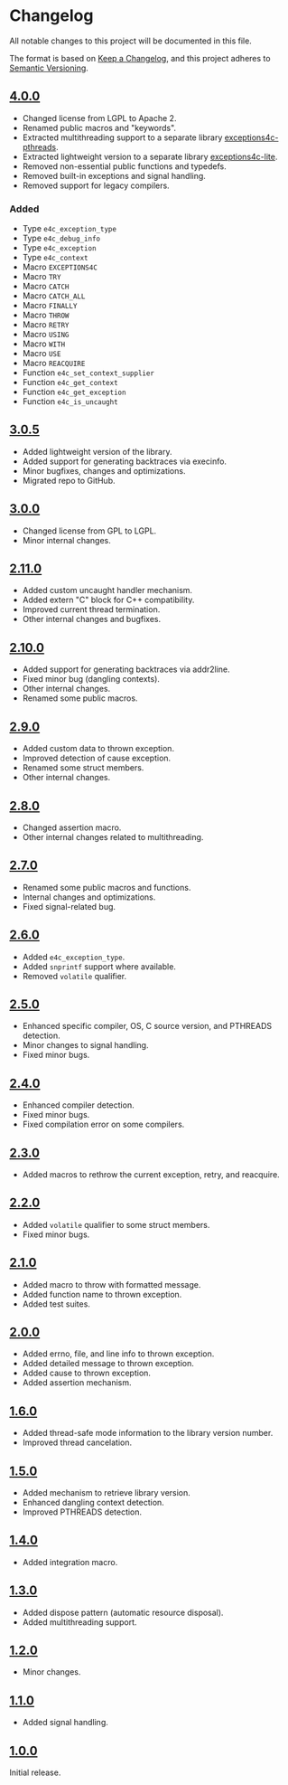 
# Changelog

All notable changes to this project will be documented in this file.

The format is based on [Keep a Changelog](https://keepachangelog.com/en/1.1.0/),
and this project adheres to [Semantic Versioning](https://semver.org/).


## [4.0.0]

- Changed license from LGPL to Apache 2.
- Renamed public macros and "keywords".
- Extracted multithreading support to a separate library
  [exceptions4c-pthreads](https://github.com/guillermocalvo/exceptions4c-pthreads).
- Extracted lightweight version to a separate library
  [exceptions4c-lite](https://github.com/guillermocalvo/exceptions4c-lite).
- Removed non-essential public functions and typedefs.
- Removed built-in exceptions and signal handling.
- Removed support for legacy compilers.

### Added

- Type `e4c_exception_type`
- Type `e4c_debug_info`
- Type `e4c_exception`
- Type `e4c_context`
- Macro `EXCEPTIONS4C`
- Macro `TRY`
- Macro `CATCH`
- Macro `CATCH_ALL`
- Macro `FINALLY`
- Macro `THROW`
- Macro `RETRY`
- Macro `USING`
- Macro `WITH`
- Macro `USE`
- Macro `REACQUIRE`
- Function `e4c_set_context_supplier`
- Function `e4c_get_context`
- Function `e4c_get_exception`
- Function `e4c_is_uncaught`


## [3.0.5]

- Added lightweight version of the library.
- Added support for generating backtraces via execinfo.
- Minor bugfixes, changes and optimizations.
- Migrated repo to GitHub.


## [3.0.0]

- Changed license from GPL to LGPL.
- Minor internal changes.


## [2.11.0]

- Added custom uncaught handler mechanism.
- Added extern "C" block for C++ compatibility.
- Improved current thread termination.
- Other internal changes and bugfixes.


## [2.10.0]

- Added support for generating backtraces via addr2line.
- Fixed minor bug (dangling contexts).
- Other internal changes.
- Renamed some public macros.


## [2.9.0]

- Added custom data to thrown exception.
- Improved detection of cause exception.
- Renamed some struct members.
- Other internal changes.


## [2.8.0]

- Changed assertion macro.
- Other internal changes related to multithreading.


## [2.7.0]

- Renamed some public macros and functions.
- Internal changes and optimizations.
- Fixed signal-related bug.


## [2.6.0]

- Added `e4c_exception_type`.
- Added `snprintf` support where available.
- Removed `volatile` qualifier.


## [2.5.0]

- Enhanced specific compiler, OS, C source version, and PTHREADS detection.
- Minor changes to signal handling.
- Fixed minor bugs.


## [2.4.0]

- Enhanced compiler detection.
- Fixed minor bugs.
- Fixed compilation error on some compilers.


## [2.3.0]

- Added macros to rethrow the current exception, retry, and reacquire.


## [2.2.0]

- Added `volatile` qualifier to some struct members.
- Fixed minor bugs.


## [2.1.0]

- Added macro to throw with formatted message.
- Added function name to thrown exception.
- Added test suites.


## [2.0.0]

- Added errno, file, and line info to thrown exception.
- Added detailed message to thrown exception.
- Added cause to thrown exception.
- Added assertion mechanism.


## [1.6.0]

- Added thread-safe mode information to the library version number.
- Improved thread cancelation.


## [1.5.0]

- Added mechanism to retrieve library version.
- Enhanced dangling context detection.
- Improved PTHREADS detection.


## [1.4.0]

- Added integration macro.


## [1.3.0]

- Added dispose pattern (automatic resource disposal).
- Added multithreading support.


## [1.2.0]

- Minor changes.


## [1.1.0]

- Added signal handling.


## [1.0.0]

Initial release.


[1.0.0]: https://github.com/guillermocalvo/exceptions4c/releases/tag/v1.0.0
[1.1.0]: https://github.com/guillermocalvo/exceptions4c/releases/tag/v1.1.0
[1.2.0]: https://github.com/guillermocalvo/exceptions4c/releases/tag/v1.2.0
[1.3.0]: https://github.com/guillermocalvo/exceptions4c/releases/tag/v1.3.0
[1.4.0]: https://github.com/guillermocalvo/exceptions4c/releases/tag/v1.4.0
[1.5.0]: https://github.com/guillermocalvo/exceptions4c/releases/tag/v1.5.0
[1.6.0]: https://github.com/guillermocalvo/exceptions4c/releases/tag/v1.6.0
[2.0.0]: https://github.com/guillermocalvo/exceptions4c/releases/tag/v2.0.0
[2.1.0]: https://github.com/guillermocalvo/exceptions4c/releases/tag/v2.1.0
[2.2.0]: https://github.com/guillermocalvo/exceptions4c/releases/tag/v2.2.0
[2.3.0]: https://github.com/guillermocalvo/exceptions4c/releases/tag/v2.3.0
[2.4.0]: https://github.com/guillermocalvo/exceptions4c/releases/tag/v2.4.0
[2.5.0]: https://github.com/guillermocalvo/exceptions4c/releases/tag/v2.5.0
[2.6.0]: https://github.com/guillermocalvo/exceptions4c/releases/tag/v2.6.0
[2.7.0]: https://github.com/guillermocalvo/exceptions4c/releases/tag/v2.7.0
[2.8.0]: https://github.com/guillermocalvo/exceptions4c/releases/tag/v2.8.0
[2.9.0]: https://github.com/guillermocalvo/exceptions4c/releases/tag/v2.9.0
[2.10.0]: https://github.com/guillermocalvo/exceptions4c/releases/tag/v2.10.0
[2.11.0]: https://github.com/guillermocalvo/exceptions4c/releases/tag/v2.11.0
[3.0.0]: https://github.com/guillermocalvo/exceptions4c/releases/tag/v3.0.0
[3.0.5]: https://github.com/guillermocalvo/exceptions4c/releases/tag/v3.0.5
[4.0.0]: https://github.com/guillermocalvo/exceptions4c/releases/tag/4.0.0

